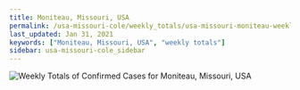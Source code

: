 ```yaml
---
title: Moniteau, Missouri, USA
permalink: /usa-missouri-cole/weekly_totals/usa-missouri-moniteau-weekly_totals.html
last_updated: Jan 31, 2021
keywords: ["Moniteau, Missouri, USA", "weekly totals"]
sidebar: usa-missouri-cole_sidebar
---
```


![Weekly Totals of Confirmed Cases for Moniteau, Missouri, USA](/covid_tracker/images/graphs/usa-missouri-moniteau-weekly_totals_graph.png)

